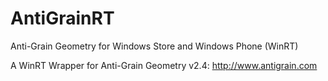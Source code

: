 AntiGrainRT
===========

Anti-Grain Geometry for Windows Store and Windows Phone (WinRT)

A WinRT Wrapper for Anti-Grain Geometry v2.4: http://www.antigrain.com
